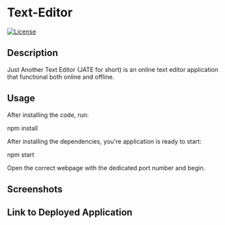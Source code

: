 # Text-Editor

[![License](https://img.shields.io/badge/License-JavaScript-red.svg)](https://opensource.org/licenses/JavaScript)

## Description

Just Another Text Editor (JATE for short) is an online text editor application that functional both online and offline. 

## Usage

After installing the code, run:

npm install

After installing the dependencies, you're application is ready to start:

npm start

Open the correct webpage with the dedicated port number and begin.

## Screenshots



## Link to Deployed Application

